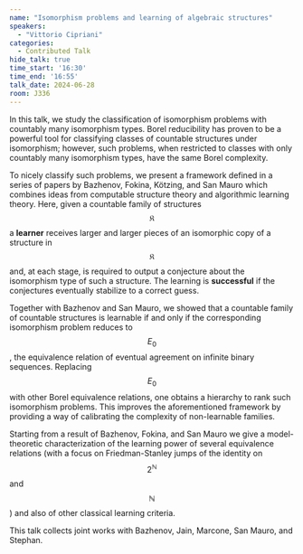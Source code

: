 ```yaml
---
name: "Isomorphism problems and learning of algebraic structures"
speakers:
  - "Vittorio Cipriani"
categories:
  - Contributed Talk
hide_talk: true
time_start: '16:30'
time_end: '16:55'
talk_date: 2024-06-28
room: J336
---
```






In this talk, we study the classification of isomorphism problems with countably many isomorphism types. Borel reducibility has proven to be a powerful tool for classifying classes of countable structures under isomorphism; however, such problems, when restricted to classes with only countably many isomorphism types, have the same Borel complexity.

To nicely classify such problems, we present a framework defined in a series of papers by Bazhenov, Fokina, Kötzing, and San Mauro which combines ideas from computable structure theory and algorithmic learning theory.  Here, given a countable family of structures $$\mathfrak{K}$$ a **learner** receives larger and larger pieces of an isomorphic copy of a structure in $$\mathfrak{K}$$ and, at each stage, is required to output a conjecture about the isomorphism type of such a structure. The learning is **successful** if the conjectures eventually stabilize to a correct guess. 

Together with Bazhenov and San Mauro, we showed that a countable family of countable structures is learnable if and only if the corresponding isomorphism problem reduces to $$E_0$$, the equivalence relation of eventual agreement on infinite binary sequences. Replacing $$E_0$$ with other Borel equivalence relations, one obtains a hierarchy to rank such isomorphism problems. This improves the aforementioned framework by providing a way of calibrating the complexity of non-learnable families.

Starting from a result of Bazhenov, Fokina, and San Mauro we give a model-theoretic characterization of the learning power of several equivalence relations (with a focus on Friedman-Stanley jumps of the identity on $$2^\mathbb{N}$$ and $$\mathbb{N}$$) and also of other classical learning criteria.

This talk collects joint works with Bazhenov, Jain, Marcone, San Mauro, and Stephan.


